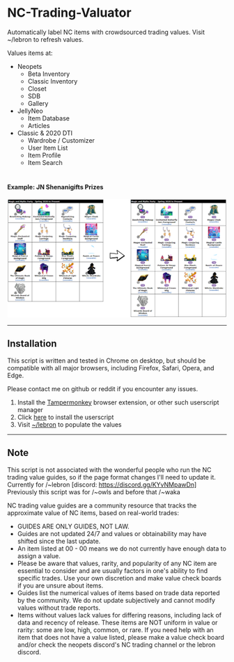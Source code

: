 # NC-Trading-Valuator
Automatically label NC items with crowdsourced trading values. Visit ~/lebron to refresh values.

Values items at:
- Neopets 
  - Beta Inventory
  - Classic Inventory
  - Closet
  - SDB
  - Gallery
- JellyNeo 
  - Item Database
  - Articles
- Classic & 2020 DTI
  - Wardrobe / Customizer
  - User Item List
  - Item Profile 
  - Item Search

#
#### Example: JN Shenanigifts Prizes
![Example: JN Shenanigifts Prizes](demo.png)


---
## Installation
This script is written and tested in Chrome on desktop, but should be compatible with all major browsers, including Firefox, Safari, Opera, and Edge. 

Please contact me on github or reddit if you encounter any issues.

1. Install the [Tampermonkey](https://www.tampermonkey.net/) browser extension, or other such userscript manager
2. Click [here](https://github.com/friendly-trenchcoat/NC-Trading-Valuator/raw/main/ncTradingValuator.user.js) to install the userscript
3. Visit [~/lebron](http://www.neopets.com/~lebron) to populate the values

---
## Note
This script is not associated with the wonderful people who run the NC trading value guides, so if the page format changes I'll need to update it.
Currently for /~lebron [discord: https://discord.gg/KYvNMpawDn]
Previously this script was for /~owls and before that /~waka

NC trading value guides are a community resource that tracks the approximate value of NC items, based on real-world trades:
- GUIDES ARE ONLY GUIDES, NOT LAW.
- Guides are not updated 24/7 and values or obtainability may have shifted since the last update.
- An item listed at 00 - 00 means we do not currently have enough data to assign a value.
- Please be aware that values, rarity, and popularity of any NC item are essential to consider and are usually factors in one's ability to find specific trades. Use your own discretion and make value check boards if you are unsure about items.
- Guides list the numerical values of items based on trade data reported by the community. We do not update subjectively and cannot modify values without trade reports.
- Items without values lack values for differing reasons, including lack of data and recency of release. These items are NOT uniform in value or rarity: some are low, high, common, or rare. If you need help with an item that does not have a value listed, please make a value check board and/or check the neopets discord's NC trading channel or the lebron discord.
